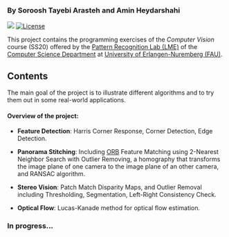 

### By Soroosh Tayebi Arasteh and Amin Heydarshahi

[![](https://img.shields.io/badge/contributions-welcome-brightgreen.svg?style=flat)](https://github.com/starasteh/cv_course/pulls)
[![License](https://img.shields.io/badge/License-Apache%202.0-blue.svg)](https://opensource.org/licenses/Apache-2.0)

This project contains the programming exercises of the *Computer Vision* course (SS20) offered by the [Pattern Recognition Lab (LME)](https://lme.tf.fau.de/) of the [Computer Science Department](https://www.informatik.uni-erlangen.de/) at [University of Erlangen-Nuremberg (FAU)](https://www.fau.eu/).

## Contents

The main goal of the project is to illustrate different algorithms and to try them out in some real-world applications.

#### Overview of the project:

- **Feature Detection**: Harris Corner Response, Corner Detection, Edge Detection.

- **Panorama Stitching**: Including [ORB](http://www.willowgarage.com/sites/default/files/orb_final.pdf) Feature Matching using 2-Nearest Neighbor Search with Outlier Removing, a homography that transforms the image plane of one camera
to the image plane of an other camera, and RANSAC algorithm.

- **Stereo Vision**: Patch Match Disparity Maps, and Outlier Removal including Thresholding, Segmentation, Left-Right Consistency Check.

- **Optical Flow**: Lucas-Kanade method for optical flow estimation.

### In progress...

